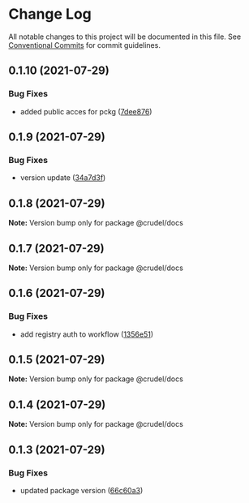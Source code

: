 # Change Log

All notable changes to this project will be documented in this file.
See [Conventional Commits](https://conventionalcommits.org) for commit guidelines.

## 0.1.10 (2021-07-29)


### Bug Fixes

* added public acces for pckg ([7dee876](https://github.com/oszlanyikornel/crudel/commit/7dee8767fa31c6e3e67482783c32eb7ab9720413))





## 0.1.9 (2021-07-29)


### Bug Fixes

* version update ([34a7d3f](https://github.com/oszlanyikornel/crudel/commit/34a7d3f4a7f906a99b77e11d9b693fdf36e9cf0a))





## 0.1.8 (2021-07-29)

**Note:** Version bump only for package @crudel/docs





## 0.1.7 (2021-07-29)

**Note:** Version bump only for package @crudel/docs





## 0.1.6 (2021-07-29)


### Bug Fixes

* add registry auth to workflow ([1356e51](https://github.com/oszlanyikornel/cruder/commit/1356e51f4d3393012eea42e392f262b5de84d90a))





## 0.1.5 (2021-07-29)

**Note:** Version bump only for package @crudel/docs





## 0.1.4 (2021-07-29)

**Note:** Version bump only for package @crudel/docs





## 0.1.3 (2021-07-29)


### Bug Fixes

* updated package version ([66c60a3](https://github.com/oszlanyikornel/cruder/commit/66c60a301b376729ecd4361cb8a7b06f9f5bdbd9))
